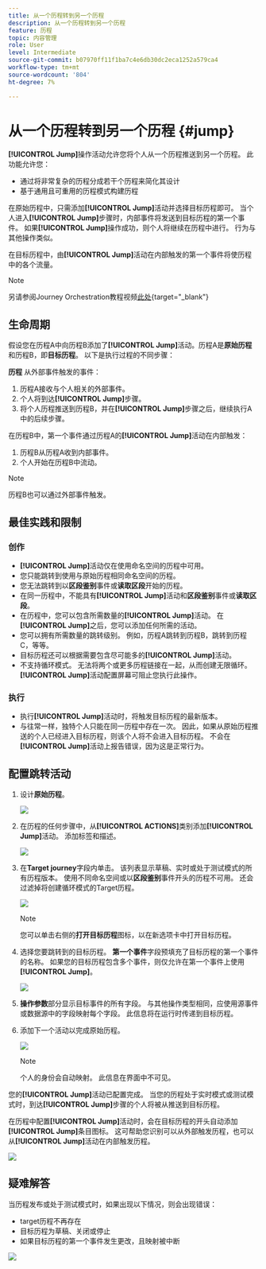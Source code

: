 ```yaml
---
title: 从一个历程转到另一个历程
description: 从一个历程转到另一个历程
feature: 历程
topic: 内容管理
role: User
level: Intermediate
source-git-commit: b07970ff11f1ba7c4e6db30dc2eca1252a579ca4
workflow-type: tm+mt
source-wordcount: '804'
ht-degree: 7%

---
```


# 从一个历程转到另一个历程 {#jump}

**[!UICONTROL Jump]**&#x200B;操作活动允许您将个人从一个历程推送到另一个历程。 此功能允许您：

* 通过将非常复杂的历程分成若干个历程来简化其设计
* 基于通用且可重用的历程模式构建历程

在原始历程中，只需添加&#x200B;**[!UICONTROL Jump]**&#x200B;活动并选择目标历程即可。 当个人进入&#x200B;**[!UICONTROL Jump]**&#x200B;步骤时，内部事件将发送到目标历程的第一个事件。 如果&#x200B;**[!UICONTROL Jump]**&#x200B;操作成功，则个人将继续在历程中进行。 行为与其他操作类似。

在目标历程中，由&#x200B;**[!UICONTROL Jump]**&#x200B;活动在内部触发的第一个事件将使历程中的各个流量。

>[!NOTE]
>
>另请参阅Journey Orchestration教程视频[此处](https://experienceleague.adobe.com/docs/journey-orchestration-learn/tutorials/building-a-journey/jumping-to-another-journey.html?lang=zh-Hans){target=&quot;_blank&quot;}

## 生命周期

假设您在历程A中向历程B添加了&#x200B;**[!UICONTROL Jump]**&#x200B;活动。历程A是&#x200B;**原始历程**&#x200B;和历程B，即&#x200B;**目标历程**。
以下是执行过程的不同步骤：

**历程** 从外部事件触发的事件：

1. 历程A接收与个人相关的外部事件。
1. 个人将到达&#x200B;**[!UICONTROL Jump]**&#x200B;步骤。
1. 将个人历程推送到历程B，并在&#x200B;**[!UICONTROL Jump]**&#x200B;步骤之后，继续执行A中的后续步骤。

在历程B中，第一个事件通过历程A的&#x200B;**[!UICONTROL Jump]**&#x200B;活动在内部触发：

1. 历程B从历程A收到内部事件。
1. 个人开始在历程B中流动。

>[!NOTE]
>
>历程B也可以通过外部事件触发。

## 最佳实践和限制

### 创作

* **[!UICONTROL Jump]**&#x200B;活动仅在使用命名空间的历程中可用。
* 您只能跳转到使用与原始历程相同命名空间的历程。
* 您无法跳转到以&#x200B;**区段鉴别**&#x200B;事件或&#x200B;**读取区段**&#x200B;开始的历程。
* 在同一历程中，不能具有&#x200B;**[!UICONTROL Jump]**&#x200B;活动和&#x200B;**区段鉴别**&#x200B;事件或&#x200B;**读取区段**。
* 在历程中，您可以包含所需数量的&#x200B;**[!UICONTROL Jump]**&#x200B;活动。 在&#x200B;**[!UICONTROL Jump]**&#x200B;之后，您可以添加任何所需的活动。
* 您可以拥有所需数量的跳转级别。 例如，历程A跳转到历程B，跳转到历程C，等等。
* 目标历程还可以根据需要包含尽可能多的&#x200B;**[!UICONTROL Jump]**&#x200B;活动。
* 不支持循环模式。 无法将两个或更多历程链接在一起，从而创建无限循环。 **[!UICONTROL Jump]**&#x200B;活动配置屏幕可阻止您执行此操作。

### 执行

* 执行&#x200B;**[!UICONTROL Jump]**&#x200B;活动时，将触发目标历程的最新版本。
* 与往常一样，独特个人只能在同一历程中存在一次。 因此，如果从原始历程推送的个人已经进入目标历程，则该个人将不会进入目标历程。 不会在&#x200B;**[!UICONTROL Jump]**&#x200B;活动上报告错误，因为这是正常行为。

## 配置跳转活动

1. 设计&#x200B;**原始历程**。

   ![](../assets/jump1.png)

1. 在历程的任何步骤中，从&#x200B;**[!UICONTROL ACTIONS]**&#x200B;类别添加&#x200B;**[!UICONTROL Jump]**&#x200B;活动。 添加标签和描述。

   ![](../assets/jump2.png)

1. 在&#x200B;**Target journey**字段内单击。
该列表显示草稿、实时或处于测试模式的所有历程版本。 使用不同命名空间或以**区段鉴别**&#x200B;事件开头的历程不可用。 还会过滤掉将创建循环模式的Target历程。

   ![](../assets/jump3.png)

   >[!NOTE]
   >
   >您可以单击右侧的&#x200B;**打开目标历程**&#x200B;图标，以在新选项卡中打开目标历程。

1. 选择您要跳转到的目标历程。
**第一个事件**&#x200B;字段预填充了目标历程的第一个事件的名称。 如果您的目标历程包含多个事件，则仅允许在第一个事件上使用&#x200B;**[!UICONTROL Jump]**。

   ![](../assets/jump4.png)

1. **操作参数**&#x200B;部分显示目标事件的所有字段。 与其他操作类型相同，应使用源事件或数据源中的字段映射每个字段。 此信息将在运行时传递到目标历程。
1. 添加下一个活动以完成原始历程。

   ![](../assets/jump5.png)


   >[!NOTE]
   >
   >个人的身份会自动映射。 此信息在界面中不可见。

您的&#x200B;**[!UICONTROL Jump]**&#x200B;活动已配置完成。 当您的历程处于实时模式或测试模式时，到达&#x200B;**[!UICONTROL Jump]**&#x200B;步骤的个人将被从推送到目标历程。

在历程中配置&#x200B;**[!UICONTROL Jump]**&#x200B;活动时，会在目标历程的开头自动添加&#x200B;**[!UICONTROL Jump]**&#x200B;条目图标。 这可帮助您识别可以从外部触发历程，也可以从&#x200B;**[!UICONTROL Jump]**&#x200B;活动在内部触发历程。

![](../assets/jump7.png)

## 疑难解答

当历程发布或处于测试模式时，如果出现以下情况，则会出现错误：
* target历程不再存在
* 目标历程为草稿、关闭或停止
* 如果目标历程的第一个事件发生更改，且映射被中断

![](../assets/jump6.png)
